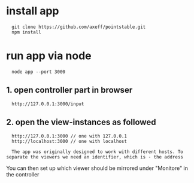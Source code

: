 # install app
```
  git clone https://github.com/axeff/pointstable.git
  npm install
```

# run app via node
```
  node app --port 3000
```

## 1. open controller part in browser

```
  http://127.0.0.1:3000/input
```

## 2. open the view-instances as followed

```
  http://127.0.0.1:3000 // one with 127.0.0.1
  http://localhost:3000 // one with localhost

  The app was originally designed to work with different hosts. To separate the viewers we need an identifier, which is - the address
```

You can then set up which viewer should be mirrored under "Monitore" in the controller
